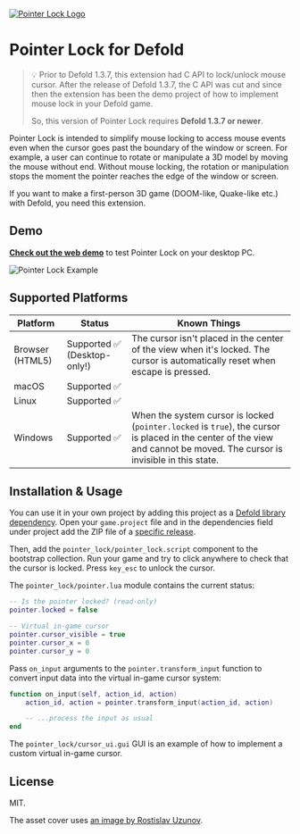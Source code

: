 [![Pointer Lock Logo](cover.png)](https://github.com/indiesoftby/defold-pointer-lock)

# Pointer Lock for Defold

> 💡 Prior to Defold 1.3.7, this extension had C API to lock/unlock mouse cursor. After the release of Defold 1.3.7, the C API was cut and since then the extension has been the demo project of how to implement mouse lock in your Defold game.
>
> So, this version of Pointer Lock requires **Defold 1.3.7 or newer**.

Pointer Lock is intended to simplify mouse locking to access mouse events even when the cursor goes past the boundary of the window or screen. For example, a user can continue to rotate or manipulate a 3D model by moving the mouse without end. Without mouse locking, the rotation or manipulation stops the moment the pointer reaches the edge of the window or screen.

If you want to make a first-person 3D game (DOOM-like, Quake-like etc.) with Defold, you need this extension.

## Demo

**[Check out the web demo](https://indiesoftby.github.io/defold-pointer-lock/)** to test Pointer Lock on your desktop PC.

![Pointer Lock Example](example.gif)

## Supported Platforms

| Platform | Status | Known Things |
| -------- | ------ | ------------ |
| Browser (HTML5) | Supported ✅ (Desktop-only!) | The cursor isn't placed in the center of the view when it's locked. The cursor is automatically reset when escape is pressed. |
| macOS | Supported ✅ | |
| Linux | Supported ✅ | |
| Windows | Supported ✅ | When the system cursor is locked (`pointer.locked` is `true`), the cursor is placed in the center of the view and cannot be moved. The cursor is invisible in this state. |

## Installation & Usage

You can use it in your own project by adding this project as a [Defold library dependency](http://www.defold.com/manuals/libraries/). Open your `game.project` file and in the dependencies field under project add the ZIP file of a [specific release](https://github.com/indiesoftby/defold-pointer-lock/releases).

Then, add the `pointer_lock/pointer_lock.script` component to the bootstrap collection. Run your game and try to click anywhere to check that the cursor is locked. Press `key_esc` to unlock the cursor.

The `pointer_lock/pointer.lua` module contains the current status:

```lua
-- Is the pointer locked? (read-only)
pointer.locked = false

-- Virtual in-game cursor
pointer.cursor_visible = true
pointer.cursor_x = 0
pointer.cursor_y = 0
```

Pass `on_input` arguments to the `pointer.transform_input` function to convert input data into the virtual in-game cursor system:

```lua
function on_input(self, action_id, action)
    action_id, action = pointer.transform_input(action_id, action)

    -- ...process the input as usual
end
```

The `pointer_lock/cursor_ui.gui` GUI is an example of how to implement a custom virtual in-game cursor.

## License

MIT.

The asset cover uses [an image by Rostislav Uzunov](https://www.pexels.com/photo/purple-and-pink-diamond-on-blue-background-5011647/).
